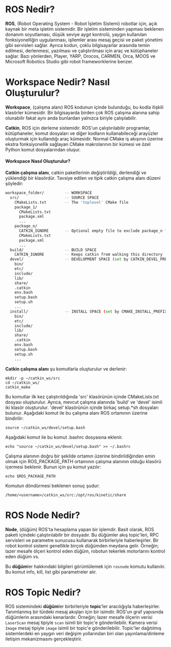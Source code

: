 # ROS Nedir?

<b>ROS</b>, (Robot Operating System - Robot İşletim Sistemi) robotlar için, açık kaynak bir meta işletim sistemidir. Bir işletim sisteminden yapması beklenen donanım soyutlaması, düşük seviye aygıt kontrolü, yaygın kullanılan fonksiyonelliğin uygulanması, işllemler arası mesaj geçisi ve paket yönetimi gibi servisleri sağlar. Ayrıca kodun, çoklu bilgisayarlar arasında temin edilmesi, derlenmesi, yazılması ve çalıştırılması için araç ve kütüphaneler sağlar. Bazı yönlerden, Player, YARP, Orocos, CARMEN, Orca, MOOS ve Microsoft Robotics Studio gibi robot frameworklerine benzer.

# Workspace Nedir? Nasıl Oluşturulur?

<b>Workspace</b>, (çalışma alanı) ROS kodunun içinde bulunduğu, bu kodla ilişkili klasörler kümesidir. Bir bilgisayarda birden çok ROS çalışma alanına sahip olunabilir fakat aynı anda bunlardan yalnızca biriyle çalışılabilir. 

<b>Catkin</b>, ROS için derleme sistemidir. ROS'un çalıştırılabilir programlar, kütüphaneler, komut dosyaları ve diğer kodların kullanabileceği arayüzler oluşturmak için kullandığı araç kümesidir. Normal CMake iş akışının üzerine ekstra fonksiyonellik sağlayan CMake makrolarının bir kümesi ve özel Python komut dosyalarından oluşur.

#### Workspace Nasıl Oluşturulur?

<b>Catkin çalışma alanı</b>, catkin paketlerinin değiştirildiği, derlendiği ve yüklendiği bir klasördür. Tavsiye edilen ve tipik catkin çalışma alanı düzeni şöyledir:

    
```sh
workspace_folder/         -- WORKSPACE
  src/                    -- SOURCE SPACE
    CMakeLists.txt        -- The 'toplevel' CMake file
    package_1/
      CMakeLists.txt
      package.xml
      ...
    package_n/
      CATKIN_IGNORE       -- Optional empty file to exclude package_n from being processed
      CMakeLists.txt
      package.xml
      ...
  build/                  -- BUILD SPACE
    CATKIN_IGNORE         -- Keeps catkin from walking this directory
  devel/                  -- DEVELOPMENT SPACE (set by CATKIN_DEVEL_PREFIX)
    bin/
    etc/
    include/
    lib/
    share/
    .catkin
    env.bash
    setup.bash
    setup.sh
    ...
  install/                -- INSTALL SPACE (set by CMAKE_INSTALL_PREFIX)
    bin/
    etc/
    include/
    lib/
    share/
    .catkin             
    env.bash
    setup.bash
    setup.sh
    ...
```

<b>Catkin çalışma alanı</b> şu komutlarla oluşturulur ve derlenir:

```
mkdir -p ~/catkin_ws/src
cd ~/catkin_ws/
catkin_make
```

Bu komutlar ilk kez çalıştırıldığında 'src' klasörünün içinde CMakeLists.txt dosyası oluşturulur. Ayrıca, mevcut çalışma alanında 'build' ve 'devel' isimli iki klasör oluşturulur. 'devel' klasörünün içinde birkaç setup.*sh dosyaları bulunur. Aşağıdaki komut ile bu çalışma alanı ROS ortamının üzerine bindirilir:

```
source ~/catkin_ws/devel/setup.bash
```

Aşağıdaki komut ile bu komut .bashrc dosyasına eklenir.

```
echo "source ~/catkin_ws/devel/setup.bash" >> ~/.bashrc
```

Çalışma alanının doğru bir şekilde ortamın üzerine bindirildiğinden emin olmak için ROS\_PACKAGE\_PATH ortamının çalışma alanının olduğu klasörü içermesi beklenir. Bunun için şu komut yazılır:

```
echo $ROS_PACKAGE_PATH
```

Komutun döndürmesi beklenen sonuç şudur:

```
/home/<username>/catkin_ws/src:/opt/ros/kinetic/share
```

# ROS Node Nedir?

<b>Node</b>, (düğüm) ROS'ta hesaplama yapan bir işlemdir. Basit olarak, ROS paketi içindeki çalıştırılabilir bir dosyadır. Bu düğümler akış topic'leri, RPC servisleri ve parametre sunucusu kullanarak birbirleriyle haberleşirler.
Bir robot kontrol sistemi genellikle birçok düğümden meydana gelir. Örneğin; lazer mesafe ölçeri kontrol eden düğüm, robotun tekerlek motorlarını kontrol eden düğüm vs.

Bu <b>düğüm</b>ler hakkındaki bilgileri görüntülemek için `rosnode` komutu kullanılır. Bu komut info, kill, list gibi parametreler alır.

# ROS Topic Nedir?

ROS sistemindeki <b>düğüm</b>ler birbirleriyle <b>topic</b>'ler aracılığıyla haberleşirler. Tanımlanmış bir türdeki mesaj akışları için bir isimdir. ROS'un graf yapısında düğümlerin arasındaki kenarlardır. Örneğin; lazer mesafe ölçerin verisi `LaserScan` mesaj tipiyle `scan` isimli bir topic'e gönderilebilir. Kamera verisi `Image` mesaj tipiyle `image` isimli bir topic'e gönderilebilir. Topic'ler dağıtılmış sistemlerdeki en yaygın veri değişim yollarından biri olan yayınlama/dinleme iletişim mekanizmasını gerçekleştirir.